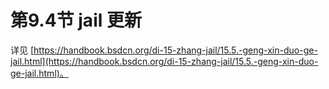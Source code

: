 # 第9.4节 jail 更新

详见 [https://handbook.bsdcn.org/di-15-zhang-jail/15.5.-geng-xin-duo-ge-jail.html](https://handbook.bsdcn.org/di-15-zhang-jail/15.5.-geng-xin-duo-ge-jail.html)。
